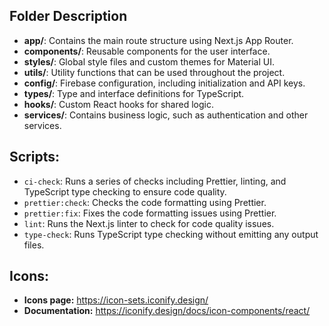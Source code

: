 
## Folder Description

- **app/**: Contains the main route structure using Next.js App Router.
- **components/**: Reusable components for the user interface.
- **styles/**: Global style files and custom themes for Material UI.
- **utils/**: Utility functions that can be used throughout the project.
- **config/**: Firebase configuration, including initialization and API keys.
- **types/**: Type and interface definitions for TypeScript.
- **hooks/**: Custom React hooks for shared logic.
- **services/**: Contains business logic, such as authentication and other services.


## Scripts:

- `ci-check`: Runs a series of checks including Prettier, linting, and TypeScript type checking to ensure code quality.
- `prettier:check`: Checks the code formatting using Prettier.
- `prettier:fix`: Fixes the code formatting issues using Prettier.
- `lint`: Runs the Next.js linter to check for code quality issues.
- `type-check`: Runs TypeScript type checking without emitting any output files.

## Icons:

- **Icons page:** https://icon-sets.iconify.design/
- **Documentation:** https://iconify.design/docs/icon-components/react/

